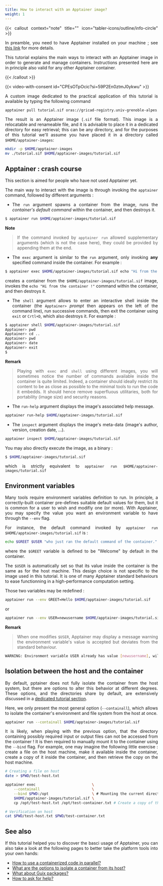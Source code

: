 ```yaml
---
title: How to interact with an Apptainer image?
weight: 1
---
```


<div align="justify">

{{< callout context="note" title="" icon="tabler-icons/outline/info-circle" >}}

In preamble, you need to have Apptainer installed on your machine ; see [this link](/en/documentation/install-apptainer/howto/) for more details.

This tutorial explains the main ways to interact with an Apptainer image in order to generate and manage containers. Instructions presented here are in principle also valid for any other Apptainer container.

{{< /callout >}}

<!-- <iframe class="tuto-video" src="https://www.youtube-nocookie.com/embed/CPEsOTpOcic?si=59P2En0ztmJ0ykwu&cc_lang_pref=en&cc_load_policy=1" title="YouTube video player" frameborder="0" allow="accelerometer; autoplay; clipboard-write; encrypted-media; gyroscope; picture-in-picture; web-share" referrerpolicy="strict-origin-when-cross-origin" allowfullscreen ></iframe> -->

{{< video-with-consent id="CPEsOTpOcic?si=59P2En0ztmJ0ykwu" >}}

A custom image dedicated to the practical application of this tutorial is available by typing the following command

```bash
apptainer pull tutorial.sif oras://gricad-registry.univ-grenoble-alpes.fr/diamond/apptainer/apptainer-singularity-projects/tutorial.sif:latest
```

The result is an Apptainer image (`.sif` file format). This image is a relocatable and renameable file, and it is advisable to place it in a dedicated directory for easy retrieval; this can be any directory, and for the purposes of this tutorial we'll assume you have placed it in a directory called `$HOME/apptainer-images`:

```bash
mkdir -p $HOME/apptainer-images
mv ./tutorial.sif $HOME/apptainer-images/tutorial.sif
```

## Apptainer : crash course
This section is aimed for people who have not used Apptainer yet.

The main way to interact with the image is through invoking the `apptainer` command, followed by different arguments :

* The `run` argument spawns a container from the image, runs the *container's default command* within the container, and then destroys it.

```bash
$ apptainer run $HOME/apptainer-images/tutorial.sif
```
**Note**
> If the command invoked by `apptainer run` allowed supplementary arguments (which is not the case here), they could be provided by appending them at the end.

* The `exec` argument is similar to the `run` argument, only invoking **any** specified command inside the container. For example :

```bash
$ apptainer exec $HOME/apptainer-images/tutorial.sif echo "Hi from the container !"
```
creates a container from the `$HOME/apptainer-images/tutorial.sif` image, invokes the `echo "Hi from the container !"` command within the container, and then destroys it.

* The `shell` argument allows to enter an interactive shell inside the container (the `Apptainer>` *prompt* then appears on the left of the command line), run successive commands, then exit the container using `exit` or `Crtl+D`, which also destroys it. For example :

```bash
$ apptainer shell $HOME/apptainer-images/tutorial.sif
Apptainer> pwd
Apptainer> cd ..
Apptainer> pwd
Apptainer> date
Apptainer> exit
$
```

**Remark**
> Playing with `exec` and `shell` using different images, you will sometimes notice the number of commands available inside the container is quite limited. Indeed, a container should ideally restrict its content to be as close as possible to the minimal tools to run the code it embedds. It should hence remove superfluous utilitaries, both for portability (image size) and security reasons.

* The `run-help` argument displays the image's associated help message.

```bash
apptainer run-help $HOME/apptainer-images/tutorial.sif
```

* The `inspect` argument displays the image's meta-data (image's author, version, creation date, ...).

```bash
apptainer inspect $HOME/apptainer-images/tutorial.sif
```

You may also directly execute the image, as a binary :

```bash
$ $HOME/apptainer-images/tutorial.sif
```
which is strictly equivalent to `apptainer run $HOME/apptainer-images/tutorial.sif`

## Environment variables
Many tools require environment variables definition to run. In principle, a correctly-built container pre-defines suitable default values for them, but it is common for a user to wish and modifiy one (or more). With Apptainer, you may specify the value you want an environment variable to have through the `--env` flag.

For instance, the default command invoked by `apptainer run $HOME/apptainer-images/tutorial.sif` is :

```bash
echo $GREET $USER "who just ran the default command of the container."
```
where the `$GREET` variable is defined to be "Welcome" by default in the container.

The `$USER` is automatically set so that its value inside the container is the same as for the host machine. This design choice is not specific to the image used in this tutorial. It is one of many Apptainer standard behaviours to ease functionning in a high-performance computation setting.

Those two variables may be redefined :

```bash
apptainer run --env GREET=Hello $HOME/apptainer-images/tutorial.sif
```
or

```bash
apptainer run --env USER=newusername $HOME/apptainer-images/tutorial.sif
```
**Remark**
> When one modifies `$USER`, Apptainer may display a message warning the environment variable's value is accepted but deviates from the standard behaviour.

```bash
WARNING: Environment variable USER already has value [newusername], will not forward new value [oldusername] from parent process environment
```


## Isolation between the host and the container
By default, pptainer does not fully isolate the container from the host system, but there are options to alter this behavior at different degrees. These options, and the directories share by default, are extensively discussed in a [dedicated tutorial section](/en/documentation/use/apptainer-isolation-flags/).

Here, we only present the most general option (`--containall`), which allows to isolate the container's environment and file system from the host at once.

```bash
apptainer run --containall $HOME/apptainer-images/tutorial.sif
```

It is likely, when playing with the previous option, that the directory containing possibly required input or output files can not be accessed from the container ! It is then required to manually mount it to the container using the `--bind` flag. For example, one may imagine the following little exercise : create a file on the host machine, make it available inside the container, create a copy of it inside the container, and then retrieve the copy on the host machine.

```bash
# Creating a file on host
date > $PWD/test-host.txt

apptainer exec                          \
    --containall                        \
    --bind $PWD:/opt                    \ # Mounting the current directory to /opt in the container
    $HOME/apptainer-images/tutorial.sif \
    cp /opt/test-host.txt /opt/test-container.txt # Create a copy of the file in the container

# Verification on host
cat $PWD/test-host.txt $PWD/test-container.txt
```

## See also
If this tutorial helped you to discover the basci usage of Apptainer, you can also take a look at the following pages to better take the platform tools into your own hands:
* [How to use a containerized code in parallel?](/en/documentation/apptainer-parallel/howto)
* [What are the options to isolate a container from its host?](/en/documentation/use/apptainer-isolation-flags)
* [What about Guix packages?](/en/documentation/TODO:page-to-come)
* [How to ask for help?](/en/documentation/TODO:page-to-come)

</div>
